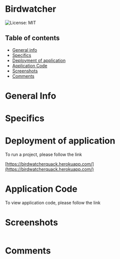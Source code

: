 # Birdwatcher


![License: MIT](https://img.shields.io/badge/License-MIT-yellow.svg)

## Table of contents
 * [General info](#General-Info)
 * [Specifics](#Specifics)
 * [Deployment of application](#Deployment-of-application)
 * [Application Code](#Application-Code)
 * [Screenshots](#Screenshots)
 * [Comments](#Comments)


 # General Info


 # Specifics


 # Deployment of application

   To run a project, please follow the link 

   [https://birdwatcherquack.herokuapp.com/](https://birdwatcherquack.herokuapp.com/)



 # Application Code

   To view application code, please follow the link 

   []()


 # Screenshots

   ![]()


 # Comments